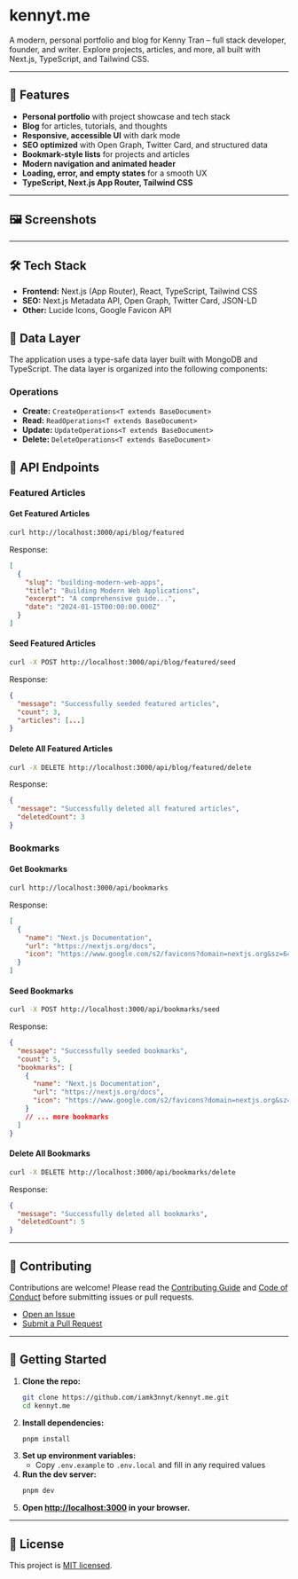 # kennyt.me

A modern, personal portfolio and blog for Kenny Tran – full stack developer, founder, and writer. Explore projects, articles, and more, all built with Next.js, TypeScript, and Tailwind CSS.

---

## 🚀 Features

- **Personal portfolio** with project showcase and tech stack
- **Blog** for articles, tutorials, and thoughts
- **Responsive, accessible UI** with dark mode
- **SEO optimized** with Open Graph, Twitter Card, and structured data
- **Bookmark-style lists** for projects and articles
- **Modern navigation and animated header**
- **Loading, error, and empty states** for a smooth UX
- **TypeScript, Next.js App Router, Tailwind CSS**

---

## 🖼️ Screenshots

<!-- Add screenshots here -->

---

## 🛠️ Tech Stack

- **Frontend:** Next.js (App Router), React, TypeScript, Tailwind CSS
- **SEO:** Next.js Metadata API, Open Graph, Twitter Card, JSON-LD
- **Other:** Lucide Icons, Google Favicon API

## 💾 Data Layer

The application uses a type-safe data layer built with MongoDB and TypeScript. The data layer is organized into the following components:

### Operations

- **Create:** `CreateOperations<T extends BaseDocument>`
- **Read:** `ReadOperations<T extends BaseDocument>`
- **Update:** `UpdateOperations<T extends BaseDocument>`
- **Delete:** `DeleteOperations<T extends BaseDocument>`

## 🔌 API Endpoints

### Featured Articles

#### Get Featured Articles

```bash
curl http://localhost:3000/api/blog/featured
```

Response:

```json
[
  {
    "slug": "building-modern-web-apps",
    "title": "Building Modern Web Applications",
    "excerpt": "A comprehensive guide...",
    "date": "2024-01-15T00:00:00.000Z"
  }
]
```

#### Seed Featured Articles

```bash
curl -X POST http://localhost:3000/api/blog/featured/seed
```

Response:

```json
{
  "message": "Successfully seeded featured articles",
  "count": 3,
  "articles": [...]
}
```

#### Delete All Featured Articles

```bash
curl -X DELETE http://localhost:3000/api/blog/featured/delete
```

Response:

```json
{
  "message": "Successfully deleted all featured articles",
  "deletedCount": 3
}
```

### Bookmarks

#### Get Bookmarks

```bash
curl http://localhost:3000/api/bookmarks
```

Response:

```json
[
  {
    "name": "Next.js Documentation",
    "url": "https://nextjs.org/docs",
    "icon": "https://www.google.com/s2/favicons?domain=nextjs.org&sz=64"
  }
]
```

#### Seed Bookmarks

```bash
curl -X POST http://localhost:3000/api/bookmarks/seed
```

Response:

```json
{
  "message": "Successfully seeded bookmarks",
  "count": 5,
  "bookmarks": [
    {
      "name": "Next.js Documentation",
      "url": "https://nextjs.org/docs",
      "icon": "https://www.google.com/s2/favicons?domain=nextjs.org&sz=64"
    }
    // ... more bookmarks
  ]
}
```

#### Delete All Bookmarks

```bash
curl -X DELETE http://localhost:3000/api/bookmarks/delete
```

Response:

```json
{
  "message": "Successfully deleted all bookmarks",
  "deletedCount": 5
}
```

---

## 📝 Contributing

Contributions are welcome! Please read the [Contributing Guide](./CONTRIBUTING.md) and [Code of Conduct](./CODE_OF_CONDUCT.md) before submitting issues or pull requests.

- [Open an Issue](https://github.com/iamk3nnyt/kennyt.me/issues)
- [Submit a Pull Request](https://github.com/iamk3nnyt/kennyt.me/pulls)

---

## 🏁 Getting Started

1. **Clone the repo:**
   ```sh
   git clone https://github.com/iamk3nnyt/kennyt.me.git
   cd kennyt.me
   ```
2. **Install dependencies:**
   ```sh
   pnpm install
   ```
3. **Set up environment variables:**
   - Copy `.env.example` to `.env.local` and fill in any required values
4. **Run the dev server:**
   ```sh
   pnpm dev
   ```
5. **Open [http://localhost:3000](http://localhost:3000) in your browser.**

---

## 📄 License

This project is [MIT licensed](./LICENSE).
